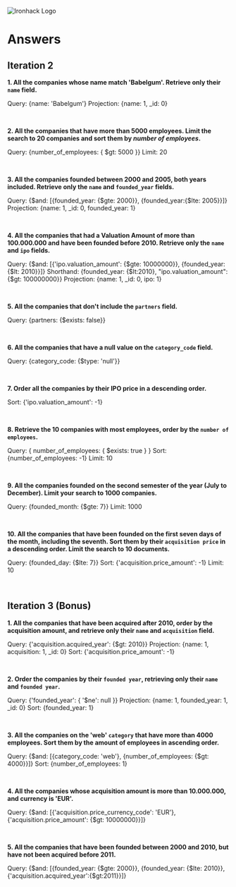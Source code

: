 ![Ironhack Logo](https://i.imgur.com/1QgrNNw.png)

# Answers

## Iteration 2

**1. All the companies whose name match 'Babelgum'. Retrieve only their `name` field.**

Query: {name: 'Babelgum'}
Projection: {name: 1, \_id: 0}

<br>

**2. All the companies that have more than 5000 employees. Limit the search to 20 companies and sort them by _number of employees_.**

Query: {number_of_employees: { $gt: 5000 }}
Limit: 20

<br>

**3. All the companies founded between 2000 and 2005, both years included. Retrieve only the `name` and `founded_year` fields.**

Query: {$and: [{founded_year: {$gte: 2000}}, {founded_year:{$lte: 2005}}]}
Projection: {name: 1, \_id: 0, founded_year: 1}

<br>

**4. All the companies that had a Valuation Amount of more than 100.000.000 and have been founded before 2010. Retrieve only the `name` and `ipo` fields.**

Query: {$and: [{'ipo.valuation_amount': {$gte: 10000000}}, {founded_year:{$lt: 2010}}]}
Shorthand: {founded_year: {$lt:2010}, "ipo.valuation_amount": {$gt: 100000000}}
Projection: {name: 1, \_id: 0, ipo: 1}

<br>

**5. All the companies that don't include the `partners` field.**

Query: {partners: {$exists: false}}

<br>

**6. All the companies that have a null value on the `category_code` field.**

Query: {category_code: {$type: 'null'}}

<br>

**7. Order all the companies by their IPO price in a descending order.**

Sort: {'ipo.valuation_amount': -1}

<br>

**8. Retrieve the 10 companies with most employees, order by the `number of employees`.**

Query: { number_of_employees: { $exists: true } }
Sort: {number_of_employees: -1}
Limit: 10

<br>

**9. All the companies founded on the second semester of the year (July to December). Limit your search to 1000 companies.**

Query: {founded_month: {$gte: 7}}
Limit: 1000

<br>

**10. All the companies that have been founded on the first seven days of the month, including the seventh. Sort them by their `acquisition price` in a descending order. Limit the search to 10 documents.**

Query: {founded_day: {$lte: 7}}
Sort: {'acquisition.price_amount': -1}
Limit: 10

<br>

## Iteration 3 (Bonus)

**1. All the companies that have been acquired after 2010, order by the acquisition amount, and retrieve only their `name` and `acquisition` field.**

Query: {'acquisition.acquired_year': {$gt: 2010}}
Projection: {name: 1, acquisition: 1, \_id: 0}
Sort: {'acquisition.price_amount': -1}

<br>

**2. Order the companies by their `founded year`, retrieving only their `name` and `founded year`.**

Query: {'founded_year': { '$ne': null }}
Projection: {name: 1, founded_year: 1, \_id: 0}
Sort: {founded_year: 1}

<br>

**3. All the companies on the 'web' `category` that have more than 4000 employees. Sort them by the amount of employees in ascending order.**

Query: {$and: [{category_code: 'web'}, {number_of_employees: {$gt: 4000}}]}
Sort: {number_of_employees: 1}

<br>

**4. All the companies whose acquisition amount is more than 10.000.000, and currency is 'EUR'.**

Query: {$and: [{'acquisition.price_currency_code': 'EUR'}, {'acquisition.price_amount': {$gt: 10000000}}]}

<br>

**5. All the companies that have been founded between 2000 and 2010, but have not been acquired before 2011.**

Query: {$and: [{founded_year: {$gte: 2000}}, {founded_year: {$lte: 2010}}, {'acquisition.acquired_year':{$gt:2011}}]}

<br>
